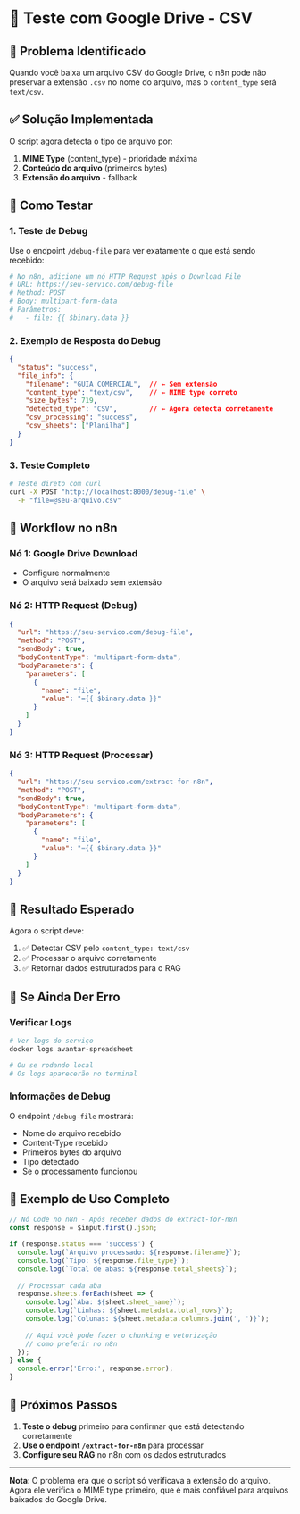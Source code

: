 # 🔧 Teste com Google Drive - CSV

## 🎯 Problema Identificado

Quando você baixa um arquivo CSV do Google Drive, o n8n pode não preservar a extensão `.csv` no nome do arquivo, mas o `content_type` será `text/csv`.

## ✅ Solução Implementada

O script agora detecta o tipo de arquivo por:
1. **MIME Type** (content_type) - prioridade máxima
2. **Conteúdo do arquivo** (primeiros bytes)
3. **Extensão do arquivo** - fallback

## 🧪 Como Testar

### 1. Teste de Debug

Use o endpoint `/debug-file` para ver exatamente o que está sendo recebido:

```bash
# No n8n, adicione um nó HTTP Request após o Download File
# URL: https://seu-servico.com/debug-file
# Method: POST
# Body: multipart-form-data
# Parâmetros:
#   - file: {{ $binary.data }}
```

### 2. Exemplo de Resposta do Debug

```json
{
  "status": "success",
  "file_info": {
    "filename": "GUIA COMERCIAL",  // ← Sem extensão
    "content_type": "text/csv",    // ← MIME type correto
    "size_bytes": 719,
    "detected_type": "CSV",        // ← Agora detecta corretamente
    "csv_processing": "success",
    "csv_sheets": ["Planilha"]
  }
}
```

### 3. Teste Completo

```bash
# Teste direto com curl
curl -X POST "http://localhost:8000/debug-file" \
  -F "file=@seu-arquivo.csv"
```

## 🔄 Workflow no n8n

### Nó 1: Google Drive Download
- Configure normalmente
- O arquivo será baixado sem extensão

### Nó 2: HTTP Request (Debug)
```json
{
  "url": "https://seu-servico.com/debug-file",
  "method": "POST",
  "sendBody": true,
  "bodyContentType": "multipart-form-data",
  "bodyParameters": {
    "parameters": [
      {
        "name": "file",
        "value": "={{ $binary.data }}"
      }
    ]
  }
}
```

### Nó 3: HTTP Request (Processar)
```json
{
  "url": "https://seu-servico.com/extract-for-n8n",
  "method": "POST",
  "sendBody": true,
  "bodyContentType": "multipart-form-data",
  "bodyParameters": {
    "parameters": [
      {
        "name": "file",
        "value": "={{ $binary.data }}"
      }
    ]
  }
}
```

## 🎯 Resultado Esperado

Agora o script deve:
1. ✅ Detectar CSV pelo `content_type: text/csv`
2. ✅ Processar o arquivo corretamente
3. ✅ Retornar dados estruturados para o RAG

## 🐛 Se Ainda Der Erro

### Verificar Logs

```bash
# Ver logs do serviço
docker logs avantar-spreadsheet

# Ou se rodando local
# Os logs aparecerão no terminal
```

### Informações de Debug

O endpoint `/debug-file` mostrará:
- Nome do arquivo recebido
- Content-Type recebido
- Primeiros bytes do arquivo
- Tipo detectado
- Se o processamento funcionou

## 📝 Exemplo de Uso Completo

```javascript
// Nó Code no n8n - Após receber dados do extract-for-n8n
const response = $input.first().json;

if (response.status === 'success') {
  console.log(`Arquivo processado: ${response.filename}`);
  console.log(`Tipo: ${response.file_type}`);
  console.log(`Total de abas: ${response.total_sheets}`);
  
  // Processar cada aba
  response.sheets.forEach(sheet => {
    console.log(`Aba: ${sheet.sheet_name}`);
    console.log(`Linhas: ${sheet.metadata.total_rows}`);
    console.log(`Colunas: ${sheet.metadata.columns.join(', ')}`);
    
    // Aqui você pode fazer o chunking e vetorização
    // como preferir no n8n
  });
} else {
  console.error('Erro:', response.error);
}
```

## 🚀 Próximos Passos

1. **Teste o debug** primeiro para confirmar que está detectando corretamente
2. **Use o endpoint `/extract-for-n8n`** para processar
3. **Configure seu RAG** no n8n com os dados estruturados

---

**Nota**: O problema era que o script só verificava a extensão do arquivo. Agora ele verifica o MIME type primeiro, que é mais confiável para arquivos baixados do Google Drive.

